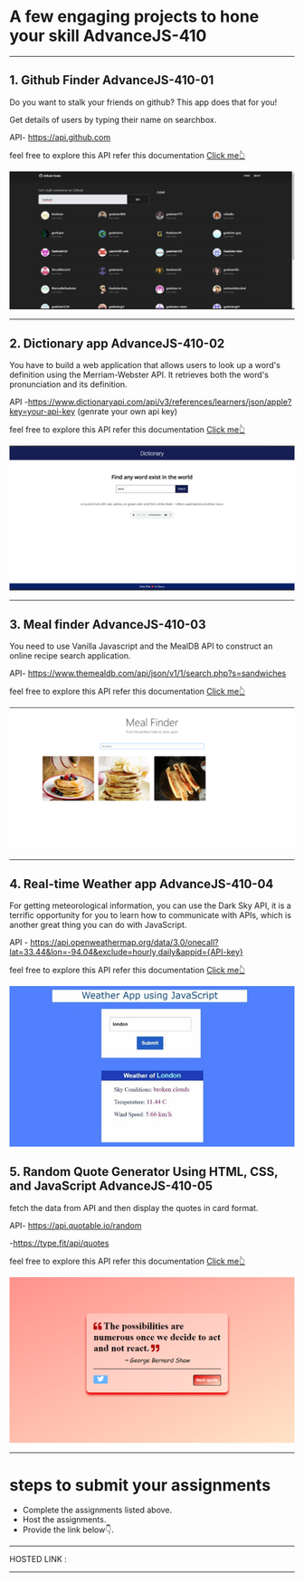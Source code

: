 # A few engaging projects to hone your skill AdvanceJS-410

<hr>

## 1. Github Finder AdvanceJS-410-01

Do you want to stalk your friends on github? This app does that for you!

Get details of users by typing their name on searchbox.

API- https://api.github.com

feel free to explore this API refer this documentation [Click me👆](https://docs.github.com/en/developers/overview/about-githubs-apis)

![](./image/github_finder.png)

<hr>

## 2. Dictionary app AdvanceJS-410-02

You have to build a web application that allows users to look up a word's definition using the Merriam-Webster API. It retrieves both the word's pronunciation and its definition.

API -https://www.dictionaryapi.com/api/v3/references/learners/json/apple?key=your-api-key (genrate your own api key)

feel free to explore this API refer this documentation [Click me👆](https://www.dictionaryapi.com/products/api-learners-dictionary)

![](./image/dictionary.png)

<hr>

## 3. Meal finder AdvanceJS-410-03

You need to use Vanilla Javascript and the MealDB API to construct an online recipe search application.

API- https://www.themealdb.com/api/json/v1/1/search.php?s=sandwiches

feel free to explore this API refer this documentation [Click me👆](https://www.themealdb.com/api.php)

![](./image/meal-finder.png)

<hr>

## 4. Real-time Weather app AdvanceJS-410-04

For getting meteorological information, you can use the Dark Sky API, it is a terrific opportunity for you to learn how to communicate with APIs, which is another great thing you can do with JavaScript. 

API - https://api.openweathermap.org/data/3.0/onecall?lat=33.44&lon=-94.04&exclude=hourly,daily&appid={API-key}

feel free to explore this API refer this documentation [Click me👆](https://openweathermap.org/api/one-call-3)

![](./image/weather.jpg)

## 5. Random Quote Generator Using HTML, CSS, and JavaScript AdvanceJS-410-05

fetch the data from API and then display the quotes in card format.

API- https://api.quotable.io/random 

-https://type.fit/api/quotes
  
 feel free to explore this API refer this documentation [Click me👆](https://github.com/lukePeavey/quotable)
 
![](./image/quote.png)

<hr>

# steps to submit your assignments

- Complete the assignments listed above.
- Host the assignments.
- Provide the link below👇.

<hr>

HOSTED LINK :  

<hr>

